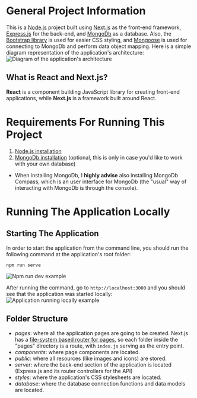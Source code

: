 # General Project Information
This is a [Node.js](https://nodejs.org/en/about) project built using [Next.js](https://nextjs.org/) as the front-end framework, [Express.js](https://expressjs.com/) for the back-end, and [MongoDb](https://www.mongodb.com/docs/) as a database. Also, the [Bootstrap library](https://getbootstrap.com/) is used for easier CSS styling, and [Mongoose](https://mongoosejs.com/) is used for connecting to MongoDb and perform data object mapping. Here is a simple diagram representation of the application's architecture:
![Diagram of the application's architecture](https://i.imgur.com/XhLCnLj.png)

## What is React and Next.js?
**React** is a component building JavaScript library for creating front-end applications, while **Next.js** is a framework built around React.

# Requirements For Running This Project
1. [Node.js installation](https://nodejs.org/en)
2. [MongoDb installation](https://www.mongodb.com/docs/manual/tutorial/install-mongodb-on-windows/) (optional, this is only in case you'd like to work with your own database)
- When installing MongoDb, I **highly advise** also installing MongoDb Compass, which is an user interface for MongoDb (the "usual" way of interacting with MongoDb is through the console).

# Running The Application Locally
## Starting The Application
In order to start the application from the command line, you should run the following command at the application's root folder:
```
npm run serve

```

![Npm run dev example](https://i.imgur.com/nANYz0V.png)

After running the command, go to `http://localhost:3000` and you should see that the application was started locally:
![Application running locally example](https://i.imgur.com/e9bFCkB.png)

## Folder Structure
- _pages_: where all the application pages are going to be created. Next.js has a [file-system based router for pages](https://nextjs.org/docs/routing/introduction), so each folder inside the "pages" directory is a route, with `index.js` serving as the entry point.
- _components_: where page components are located.
- _public_: where all resources (like images and icons) are stored.
- _server_: where the back-end section of the application is located (Express.js and its router controllers for the API)
- _styles_: where the application's CSS stylesheets are located.
- _database_: where the database connection functions and data models are located.
